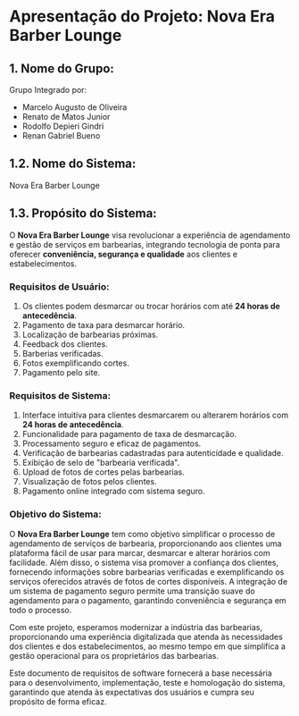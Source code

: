 # Apresentação do Projeto: Nova Era Barber Lounge

## 1. Nome do Grupo:
Grupo Integrado por:
- Marcelo Augusto de Oliveira
- Renato de Matos Junior
- Rodolfo Depieri Gindri
- Renan Gabriel Bueno

## 1.2. Nome do Sistema:
Nova Era Barber Lounge

## 1.3. Propósito do Sistema:

O **Nova Era Barber Lounge** visa revolucionar a experiência de agendamento e gestão de serviços em barbearias, integrando tecnologia de ponta para oferecer **conveniência, segurança e qualidade** aos clientes e estabelecimentos.

### Requisitos de Usuário:
1. Os clientes podem desmarcar ou trocar horários com até **24 horas de antecedência**.
2. Pagamento de taxa para desmarcar horário.
3. Localização de barbearias próximas.
4. Feedback dos clientes.
5. Barberias verificadas.
6. Fotos exemplificando cortes.
7. Pagamento pelo site.

### Requisitos de Sistema:
1. Interface intuitiva para clientes desmarcarem ou alterarem horários com **24 horas de antecedência**.
2. Funcionalidade para pagamento de taxa de desmarcação.
3. Processamento seguro e eficaz de pagamentos.
4. Verificação de barbearias cadastradas para autenticidade e qualidade.
5. Exibição de selo de "barbearia verificada".
6. Upload de fotos de cortes pelas barbearias.
7. Visualização de fotos pelos clientes.
8. Pagamento online integrado com sistema seguro.

### Objetivo do Sistema:
O **Nova Era Barber Lounge** tem como objetivo simplificar o processo de agendamento de serviços de barbearia, proporcionando aos clientes uma plataforma fácil de usar para marcar, desmarcar e alterar horários com facilidade. Além disso, o sistema visa promover a confiança dos clientes, fornecendo informações sobre barbearias verificadas e exemplificando os serviços oferecidos através de fotos de cortes disponíveis. A integração de um sistema de pagamento seguro permite uma transição suave do agendamento para o pagamento, garantindo conveniência e segurança em todo o processo.

Com este projeto, esperamos modernizar a indústria das barbearias, proporcionando uma experiência digitalizada que atenda às necessidades dos clientes e dos estabelecimentos, ao mesmo tempo em que simplifica a gestão operacional para os proprietários das barbearias.

Este documento de requisitos de software fornecerá a base necessária para o desenvolvimento, implementação, teste e homologação do sistema, garantindo que atenda às expectativas dos usuários e cumpra seu propósito de forma eficaz.
